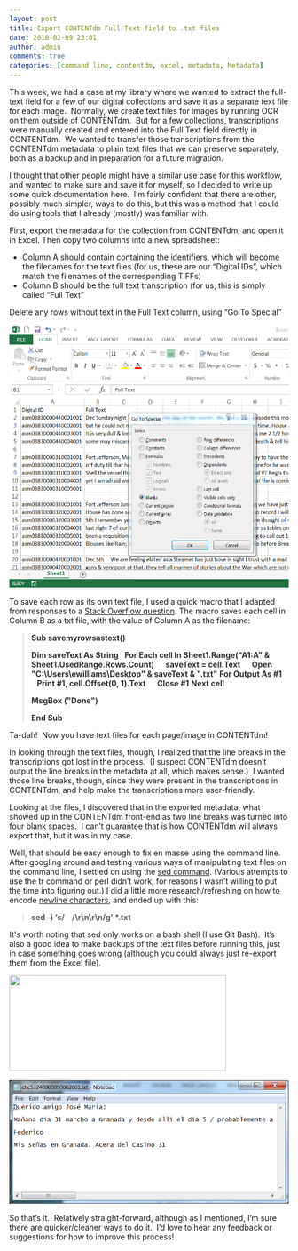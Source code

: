 ```yaml
---
layout: post
title: Export CONTENTdm Full Text field to .txt files
date: 2018-02-09 23:01
author: admin
comments: true
categories: [command line, contentdm, excel, metadata, Metadata]
---
```

This week, we had a case at my library where we wanted to extract the full-text field for a few of our digital collections and save it as a separate text file for each image.  Normally, we create text files for images by running OCR on them outside of CONTENTdm.  But for a few collections, transcriptions were manually created and entered into the Full Text field directly in CONTENTdm.  We wanted to transfer those transcriptions from the CONTENTdm metadata to plain text files that we can preserve separately, both as a backup and in preparation for a future migration.

I thought that other people might have a similar use case for this workflow, and wanted to make sure and save it for myself, so I decided to write up some quick documentation here.  I’m fairly confident that there are other, possibly much simpler, ways to do this, but this was a method that I could do using tools that I already (mostly) was familiar with.

First, export the metadata for the collection from CONTENTdm, and open it in Excel. Then copy two columns into a new spreadsheet:
<ul>
 	<li>Column A should contain containing the identifiers, which will become the filenames for the text files (for us, these are our “Digital IDs”, which match the filenames of the corresponding TIFFs)</li>
 	<li>Column B should be the full text transcription (for us, this is simply called “Full Text”</li>
</ul>
Delete any rows without text in the Full Text column, using “Go To Special”

![Screenshot of Excel 'Go To Special' dialog box](/images/2018/ExcelGoToSpecial.png)

To save each row as its own text file, I used a quick macro that I adapted from responses to a <a href="https://stackoverflow.com/questions/13077740/create-text-files-from-every-row-in-an-excel-spreadsheet">Stack Overflow question</a>. The macro saves each cell in Column B as a txt file, with the value of Column A as the filename:
<blockquote><span style="color: #333333;"><strong>Sub savemyrowsastext()</strong></span>

<span style="color: #333333;"><strong>Dim saveText As String</strong></span>
<span style="color: #333333;"><strong>  </strong></span>
<span style="color: #333333;"><strong> For Each cell In Sheet1.Range("A1:A" &amp; Sheet1.UsedRange.Rows.Count)</strong></span>
<span style="color: #333333;"><strong>     saveText = cell.Text</strong></span>
<span style="color: #333333;"><strong>     Open "C:\Users\ewilliams\Desktop\" &amp; saveText &amp; ".txt" For Output As #1</strong></span>
<span style="color: #333333;"><strong>     Print #1, cell.Offset(0, 1).Text</strong></span>
<span style="color: #333333;"><strong>     Close #1</strong></span>
<span style="color: #333333;"><strong> Next cell</strong></span>

<span style="color: #333333;"><strong>MsgBox ("Done")</strong></span>

<span style="color: #333333;"><strong>End Sub</strong></span></blockquote>
Ta-dah!  Now you have text files for each page/image in CONTENTdm!

In looking through the text files, though, I realized that the line breaks in the transcriptions got lost in the process.  (I suspect CONTENTdm doesn’t output the line breaks in the metadata at all, which makes sense.)  I wanted those line breaks, though, since they were present in the transcriptions in CONTENTdm, and help make the transcriptions more user-friendly.

Looking at the files, I discovered that in the exported metadata, what showed up in the CONTENTdm front-end as two line breaks was turned into four blank spaces.  I can’t guarantee that is how CONTENTdm will always export that, but it was in my case.

Well, that should be easy enough to fix en masse using the command line.  After googling around and testing various ways of manipulating text files on the command line, I settled on using the <a href="https://www.computerhope.com/unix/used.htm">sed command</a>. (Various attempts to use the tr command or perl didn’t work, for reasons I wasn’t willing to put the time into figuring out.) I did a little more research/refreshing on how to encode <a href="https://en.wikipedia.org/wiki/Newline">newline characters</a>, and ended up with this:
<blockquote><strong>sed –i ‘s/    /\r\n\r\n/g’ *.txt</strong></blockquote>
It's worth noting that sed only works on a bash shell (I use Git Bash).  It’s also a good idea to make backups of the text files before running this, just in case something goes wrong (although you could always just re-export them from the Excel file).

<a href="https://elliotdwilliams.com/wp-content/uploads/2018/02/finishedProduct.png"><img class="alignnone wp-image-373" src="https://elliotdwilliams.com/wp-content/uploads/2018/02/finishedProduct.png" alt="" width="391" height="172" /></a>

![Screenshot of a Notepad file with the extracted OCR text from a letter](/images/2018/finishedProduct.png)

So that’s it.  Relatively straight-forward, although as I mentioned, I’m sure there are quicker/cleaner ways to do it.  I’d love to hear any feedback or suggestions for how to improve this process!
